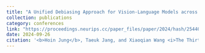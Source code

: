 ```yaml
---
title: "A Unified Debiasing Approach for Vision-Language Models across Modalities and Tasks"
collection: publications
category: conferences
link: "https://proceedings.neurips.cc/paper_files/paper/2024/hash/254404d551f6ce17bb7407b4d6b3c87b-Abstract-Conference.html"
date: 2024-09-26
citation: '<b>Hoin Jung</b>, Taeuk Jang, and Xiaoqian Wang <i>The Thirty-eighth Annual Conference on Neural Information Processing Systems (NeurIPS 2024), <b>Spotlight</b></i>'
---
```


